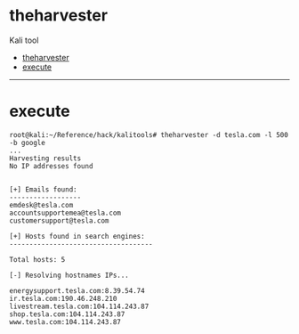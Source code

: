 # theharvester
Kali tool
- [theharvester](#theharvester)
- [execute](#execute)
***
# execute
```shell
root@kali:~/Reference/hack/kalitools# theharvester -d tesla.com -l 500 -b google
...
Harvesting results
No IP addresses found


[+] Emails found:
------------------
emdesk@tesla.com
accountsupportemea@tesla.com
customersupport@tesla.com
 
[+] Hosts found in search engines:
------------------------------------

Total hosts: 5

[-] Resolving hostnames IPs... 
 
energysupport.tesla.com:8.39.54.74
ir.tesla.com:190.46.248.210
livestream.tesla.com:104.114.243.87
shop.tesla.com:104.114.243.87
www.tesla.com:104.114.243.87
```

